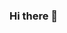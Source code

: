 ### Hi there 👋

<!--
**Taliwo/Taliwo** is a ✨ _special_ ✨ repository because its `README.md` (this file) appears on your GitHub profile.

Here are some ideas to get you started:

- 🔭 I’m currently working on building my Github profile
- 🌱 I’m currently learning AWS
- 👯 I’m looking to collaborate on projects and hackathons
- 🤔 I’m looking for help on how to be productive
- 💬 Ask me about "Anything"
- 📫 How to reach me: ashikamariya.25ec@licet.ac.in
- ⚡ Fun fact: I'm not funny!
-->
